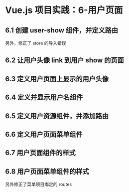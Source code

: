 # Vue.js 项目实践：6-用户页面

## 6.1 创建 user-show 组件，并定义路由

另外，修正了 store 的导入错误

## 6.2 让用户头像 link 到用户 show 的页面

## 6.3 定义用户页面上显示的用户头像

## 6.4 定义并显示用户名组件

## 6.5 定义用户资源组件，并添加路由

## 6.6 定义用户页面菜单组件

## 6.7 用户页面组件的样式

## 6.8 用户页面菜单组件的样式

另外修正了菜单项目绑定的 routes
